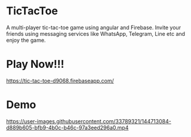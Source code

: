 # TicTacToe

A multi-player tic-tac-toe game using angular and Firebase. Invite your friends using messaging services like WhatsApp, Telegram, Line etc and enjoy the game.

# Play Now!!!

https://tic-tac-toe-d9068.firebaseapp.com/

# Demo

https://user-images.githubusercontent.com/33789321/144713084-d889b605-bfb9-4b0c-b46c-97a3eed296a0.mp4

